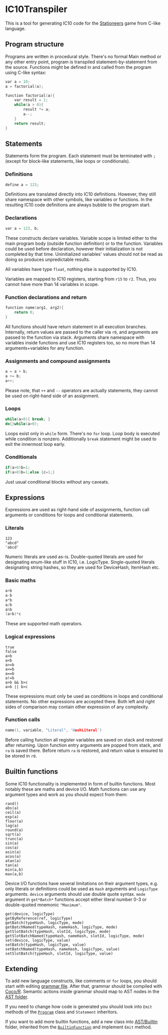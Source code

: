 ﻿# IC10Transpiler

This is a tool for generating IC10 code for the [Stationeers](https://rocketwerkz.itch.io/stationeers) game from C-like language.

## Program structure

Programs are written in procedural style. There's no formal Main method or any other entry point, program is transpiled statement-by-statement from the source. Functions might be defined in and called from the program using C-like syntax:

```c++
var a = 10;
a = factorial(a);

function factorial(a){
    var result = 1;
    while(a > 0){
        result *= a;
        a--;
    }
    return result;
}
```

## Statements
Statements form the program. Each statement must be terminated with `;` (except for block-like statements, like loops or conditionals).

### Definitions
```c++
define a = 123;
```
Definitions are translated directly into IC10 definitions. However, they still share namespace with other symbols, like variables or functions. In the resulting IC10 code definitions are always bubble to the program start.
### Declarations
```c++
var a = 123, b;
```
These constructs declare variables. Variable scope is limited either to the main program body (outside function definition) or to the function. Variables could be used before declaration, however their initialization is not completed by that time. Uninitialized variables' values should not be read as doing so produces unpredictable results.

All variables have type `float`, nothing else is supported by IC10.

Variables are mapped to IC10 registers, starting from `r15` to `r2`. Thus, you cannot have more than 14 variables in scope.

### Function declarations and return
```c++
function name(arg1, arg2){
    return 0;
}
```
All functions should have return statement in all execution branches. Internally, return values are passed to the caller via `r0`, and arguments are passed to the function via stack. Arguments share namespace with variables inside functions and use IC10 registers too, so no more than 14 arguments+variables for any function.

### Assignments and compound assignments
```c++
a = a + b;
a += b;
a++;
```
Please note, that `++` and `--` operators are actually statements, they cannot be used on right-hand side of an assignment.

### Loops
```c++
while(a>0){ break; }
do{}while(a>0);
```
Loops exist only in `while` form. There's no `for` loop. Loop body is executed while condition is nonzero. Additionally `break` statement might be used to exit the innermost loop early.
### Conditionals
```c++
if(a>0)b=1;
if(a>0)b=1;else {c=1;}
```
Just usual conditional blocks without any caveats.

## Expressions
Expressions are used as right-hand side of assignments, function call arguments or conditions for loops and conditional statements.

### Literals
```
123
"abcd"
'abcd'
```
Numeric literals are used as-is. Double-quoted literals are used for designating enum-like stuff in IC10, i.e. LogicType. Single-quoted literals designating string hashes, so they are used for DeviceHash, ItemHash etc.

### Basic maths
```c++
a+b
a-b
a*b
a/b
a%b
(a+b)*c
```
These are supported math operators.

### Logical expressions
```
true
false
a>b
a<b
a>=b
a<=b
a==b
a!=b
a>b && b>c
a>b || b>c
```
These expressions must only be used as conditions in loops and conditional statements. No other expressions are accepted there. Both left and right sides of comparison may contain other expression of any complexity.

### Function calls
```c++
name(1, variable, "Literal", 'HashLiteral')
```
Before calling function all register variables are saved on stack and restored after returning.
Upon function entry arguments are popped from stack, and `ra` is saved there.
Before return `ra` is restored, and return value is ensured to be stored in `r0`.

## Builtin functions

Some IC10 functionality is implemented in form of builtin functions. Most notably these are maths and device I/O.
Math functions can use any argument types and work as you should expect from them:
```
rand()
abs(a)
ceil(a)
exp(a)
floor(a)
log(a)
round(a)
sqrt(a)
trunc(a)
sin(a)
cos(a)
asin(a)
acos(a)
atan(a)
tan(a)
min(a,b)
max(a,b)
```

Device I/O functions have several limitations on their argument types, e.g. only literals or definitions could be used as `Hash` arguments and `LogicType` arguments. `device` arguments should use double quote syntax. `mode` argument in `get*Batch*` functions accept either literal number 0-3 or double-quoted mnemonic `"Maximum"`.
```
get(device, logicType)
getByReference(ref, logicType)
getBatch(typeHash, logicType, mode)
getBatchNamed(typeHash, nameHash, logicType, mode)
getSlotBatch(typeHash, slotId, logicType, mode)
getSlotBatchNamed(typeHash, nameHash, slotId, logicType, mode)
set(device, logicType, value)
setBatch(typeHash, logicType, value)
setBatchNamed(typeHash, nameHash, logicType, value)
setSlotBatch(typeHash, slotId, logicType, value)
```

## Extending
To add new language constructs, like comments or `for` loops, you should start with editing [grammar file](Parser/grammar.cs.atg). After that, grammar should be compiled with [Coco/R](https://ssw.jku.at/Research/Projects/Coco/). Semantic actions inside grammar should map to AST nodes in the [AST folder](AST/).

If you need to change how code is generated you should look into `Emit` methods of the [`Program`](AST/Program.cs) class and `Statement` inheritors.

If you want to add more builtin functions, add a new class into [AST/Builtin](AST/Builtin/) folder, inherited from the [`BuiltinFunction`](AST/BuiltinFunction.cs) and implement `Emit` method.

